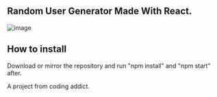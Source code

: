 ## Random User Generator Made With React.
![image](https://github.com/Ericmohn/RandomUserGenerator/assets/68788167/3e9a9e93-d247-45b3-9dbf-59a6af358563)


## How to install
Download or mirror the repository and run "npm install" and "npm start" after.

A project from coding addict.
